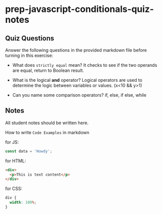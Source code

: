 # prep-javascript-conditionals-quiz-notes

## Quiz Questions

Answer the following questions in the provided markdown file before turning in this exercise:

- What does `strictly equal` mean?
  It checks to see if the two operands are equal, return to Boolean result.

- What is the logical **and** operator?
  Logical operators are used to determine the logic between variables or values.
  (x<10 && y>1)
- Can you name some comparison operators?
  if, else, if else, while

## Notes

All student notes should be written here.

How to write `Code Examples` in markdown

for JS:

```javascript
const data = 'Howdy';
```

for HTML:

```html
<div>
  <p>This is text content</p>
</div>
```

for CSS:

```css
div {
  width: 100%;
}
```
